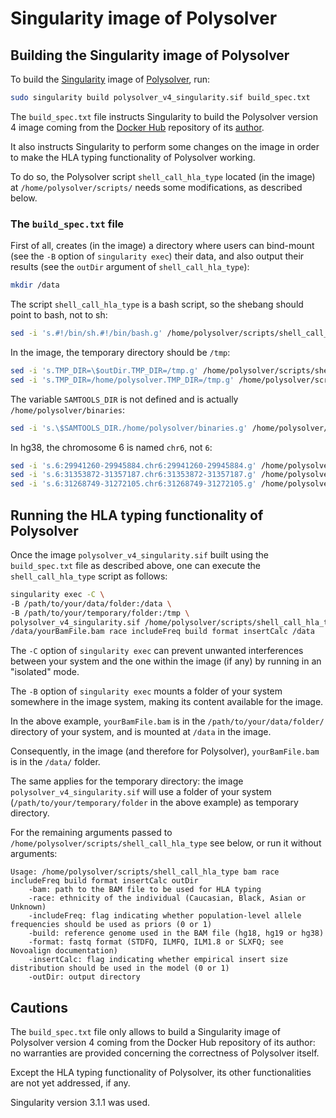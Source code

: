 # Singularity image of Polysolver

## Building the Singularity image of Polysolver

To build the [Singularity](https://www.sylabs.io/singularity) image of [Polysolver](https://hub.docker.com/r/sachet/polysolver), run:

```bash
sudo singularity build polysolver_v4_singularity.sif build_spec.txt
```

The `build_spec.txt` file instructs Singularity to build the Polysolver version 4 image coming from the [Docker Hub](https://hub.docker.com) repository of its [author](https://hub.docker.com/u/sachet).

It also instructs Singularity to perform some changes on the image in order to make the HLA typing functionality of Polysolver working.

To do so, the Polysolver script `shell_call_hla_type` located (in the image) at `/home/polysolver/scripts/` needs some modifications, as described below.

### The `build_spec.txt` file

First of all, creates (in the image) a directory where users can bind-mount (see the `-B` option of `singularity exec`) their data, and also output their results (see the `outDir` argument of `shell_call_hla_type`):

```bash
mkdir /data
```

The script `shell_call_hla_type` is a bash script, so the shebang should point to bash, not to sh:

```bash
sed -i 's.#!/bin/sh.#!/bin/bash.g' /home/polysolver/scripts/shell_call_hla_type
```

In the image, the temporary directory should be `/tmp`:

```bash
sed -i 's.TMP_DIR=\$outDir.TMP_DIR=/tmp.g' /home/polysolver/scripts/shell_call_hla_type
sed -i 's.TMP_DIR=/home/polysolver.TMP_DIR=/tmp.g' /home/polysolver/scripts/shell_call_hla_type
```

The variable `SAMTOOLS_DIR` is not defined and is actually `/home/polysolver/binaries`:

```bash
sed -i 's.\$SAMTOOLS_DIR./home/polysolver/binaries.g' /home/polysolver/scripts/shell_call_hla_type
```

In hg38, the chromosome 6 is named `chr6`, not `6`:

```bash
sed -i 's.6:29941260-29945884.chr6:29941260-29945884.g' /home/polysolver/scripts/shell_call_hla_type
sed -i 's.6:31353872-31357187.chr6:31353872-31357187.g' /home/polysolver/scripts/shell_call_hla_type
sed -i 's.6:31268749-31272105.chr6:31268749-31272105.g' /home/polysolver/scripts/shell_call_hla_type
```

## Running the HLA typing functionality of Polysolver

Once the image `polysolver_v4_singularity.sif` built using the `build_spec.txt` file as described above, one can execute the `shell_call_hla_type` script as follows:

```bash
singularity exec -C \
-B /path/to/your/data/folder:/data \
-B /path/to/your/temporary/folder:/tmp \
polysolver_v4_singularity.sif /home/polysolver/scripts/shell_call_hla_type \
/data/yourBamFile.bam race includeFreq build format insertCalc /data
```

The `-C` option of `singularity exec` can prevent unwanted interferences between your system and the one within the image (if any) by running in an "isolated" mode.

The `-B` option of `singularity exec` mounts a folder of your system somewhere in the image system, making its content available for the image.

In the above example, `yourBamFile.bam` is in the `/path/to/your/data/folder/` directory of your system, and is mounted at `/data` in the image.

Consequently, in the image (and therefore for Polysolver), `yourBamFile.bam` is in the `/data/` folder.

The same applies for the temporary directory: the image `polysolver_v4_singularity.sif` will use a folder of your system (`/path/to/your/temporary/folder` in the above example) as temporary directory.

For the remaining arguments passed to `/home/polysolver/scripts/shell_call_hla_type` see below, or run it without arguments:

```
Usage: /home/polysolver/scripts/shell_call_hla_type bam race includeFreq build format insertCalc outDir
    -bam: path to the BAM file to be used for HLA typing
    -race: ethnicity of the individual (Caucasian, Black, Asian or Unknown)
    -includeFreq: flag indicating whether population-level allele frequencies should be used as priors (0 or 1)
    -build: reference genome used in the BAM file (hg18, hg19 or hg38)
    -format: fastq format (STDFQ, ILMFQ, ILM1.8 or SLXFQ; see Novoalign documentation)
    -insertCalc: flag indicating whether empirical insert size distribution should be used in the model (0 or 1)
    -outDir: output directory
```

## Cautions

The `build_spec.txt` file only allows to build a Singularity image of Polysolver version 4 coming from the Docker Hub repository of its author: no warranties are provided concerning the correctness of Polysolver itself.

Except the HLA typing functionality of Polysolver, its other functionalities are not yet addressed, if any.

Singularity version 3.1.1 was used.
